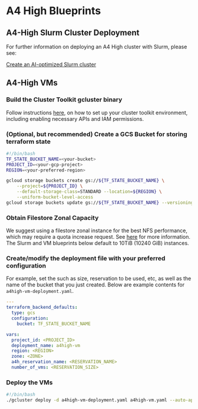 # A4 High Blueprints

## A4-High Slurm Cluster Deployment
For further information on deploying an A4 High cluster with Slurm, please
see:

[Create an AI-optimized Slurm cluster](https://cloud.google.com/ai-hypercomputer/docs/create/create-slurm-cluster)

## A4-High VMs

### Build the Cluster Toolkit gcluster binary

Follow instructions
[here](https://cloud.google.com/cluster-toolkit/docs/setup/configure-environment),
on how to set up your cluster toolkit environment, including enabling necessary
APIs and IAM permissions.

### (Optional, but recommended) Create a GCS Bucket for storing terraform state

```bash
#!/bin/bash
TF_STATE_BUCKET_NAME=<your-bucket>
PROJECT_ID=<your-gcp-project>
REGION=<your-preferred-region>

gcloud storage buckets create gs://${TF_STATE_BUCKET_NAME} \
    --project=${PROJECT_ID} \
    --default-storage-class=STANDARD --location=${REGION} \
    --uniform-bucket-level-access
gcloud storage buckets update gs://${TF_STATE_BUCKET_NAME} --versioning
```

### Obtain Filestore Zonal Capacity

We suggest using a filestore zonal instance for the best NFS performance, which
may require a quota increase request. See
[here](https://cloud.google.com/filestore/docs/requesting-quota-increases) for
more information. The Slurm and VM blueprints below default to 10TiB (10240 GiB)
instances.

### Create/modify the deployment file with your preferred configuration

For example, set the such as size, reservation to be used, etc, as well as the
name of the bucket that you just created. Below are example contents for
`a4high-vm-deployment.yaml`.

```yaml
---
terraform_backend_defaults:
  type: gcs
  configuration:
    bucket: TF_STATE_BUCKET_NAME

vars:
  project_id: <PROJECT_ID>
  deployment_name: a4high-vm
  region: <REGION>
  zone: <ZONE>
  a4h_reservation_name: <RESERVATION_NAME>
  number_of_vms: <RESERVATION_SIZE>
```

### Deploy the VMs

```bash
#!/bin/bash
./gcluster deploy -d a4high-vm-deployment.yaml a4high-vm.yaml --auto-approve
```
